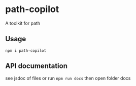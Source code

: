 # path-copilot

A toolkit for path
## Usage

`npm i path-copilot`


## API documentation

see jsdoc of files or run `npm run docs` then open folder docs

